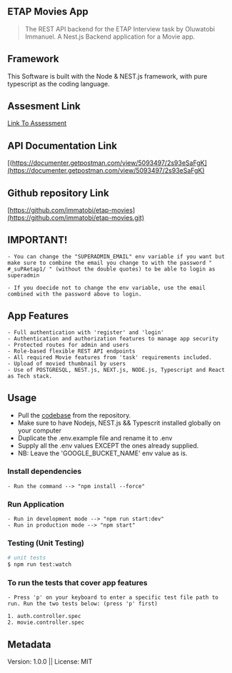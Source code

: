 ## ETAP Movies App

> The REST API backend for the ETAP Interview task by Oluwatobi Immanuel. A Nest.js Backend application for a Movie app.

## Framework

This Software is built with the Node & NEST.js framework, with pure typescript as the coding language.


## Assesment Link
[Link To Assessment](https://clammy-manager-f78.notion.site/Full-stack-Engineer-3b8b6e73a92b4317a35c02a43bc254b2)

## API Documentation Link
[(https://documenter.getpostman.com/view/5093497/2s93eSaFgK](https://documenter.getpostman.com/view/5093497/2s93eSaFgK)

## Github repository Link
[https://github.com/immatobi/etap-movies](https://github.com/immatobi/etap-movies.git)

## IMPORTANT!
```
- You can change the "SUPERADMIN_EMAIL" env variable if you want but make sure to combine the email you change to with the password " #_suPAetap1/ " (without the double quotes) to be able to login as superadmin

- If you doecide not to change the env variable, use the email combined with the password above to login.
```

## App Features
```
- Full authentication with 'register' and 'login'
- Authentication and authorization features to manage app security
- Protected routes for admin and users
- Role-based flexible REST API endpoints
- All required Movie features from 'task' requirements included.
- Upload of movied thumbnail by users
- Use of POSTGRESQL, NEST.js, NEXT.js, NODE.js, Typescript and React as Tech stack.
```

## Usage

- Pull the [codebase](https://github.com/immatobi/etap-movies.git) from the repository.
- Make sure to have Nodejs, NEST.js && Typescrit installed globally on your computer
- Duplicate the .env.example file and rename it to .env
- Supply all the .env values EXCEPT the ones already supplied.
- NB: Leave the 'GOOGLE_BUCKET_NAME' env value as is.


### Install dependencies
```
- Run the command --> "npm install --force"
```

### Run Application
```
- Run in development mode --> "npm run start:dev"
- Run in production mode --> "npm start"
```



### Testing (Unit Testing)

```bash
# unit tests
$ npm run test:watch
```
### To run the tests that cover app features
```
- Press 'p' on your keyboard to enter a specific test file path to run. Run the two tests below: (press 'p' first)

1. auth.controller.spec
2. movie.controller.spec
```

## Metadata

Version: 1.0.0  ||  License: MIT
